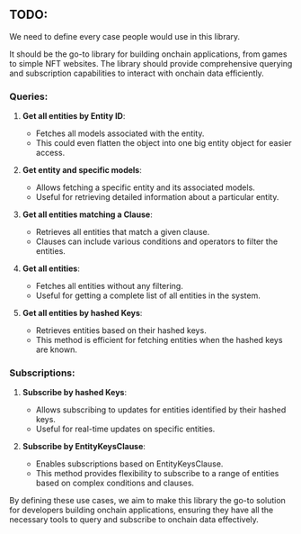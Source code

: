 ## TODO:

We need to define every case people would use in this library.

It should be the go-to library for building onchain applications, from games to simple NFT websites. The library should provide comprehensive querying and subscription capabilities to interact with onchain data efficiently.

### Queries:

1. **Get all entities by Entity ID**:

    - Fetches all models associated with the entity.
    - This could even flatten the object into one big entity object for easier access.

2. **Get entity and specific models**:

    - Allows fetching a specific entity and its associated models.
    - Useful for retrieving detailed information about a particular entity.

3. **Get all entities matching a Clause**:

    - Retrieves all entities that match a given clause.
    - Clauses can include various conditions and operators to filter the entities.

4. **Get all entities**:

    - Fetches all entities without any filtering.
    - Useful for getting a complete list of all entities in the system.

5. **Get all entities by hashed Keys**:
    - Retrieves entities based on their hashed keys.
    - This method is efficient for fetching entities when the hashed keys are known.

### Subscriptions:

1. **Subscribe by hashed Keys**:

    - Allows subscribing to updates for entities identified by their hashed keys.
    - Useful for real-time updates on specific entities.

2. **Subscribe by EntityKeysClause**:
    - Enables subscriptions based on EntityKeysClause.
    - This method provides flexibility to subscribe to a range of entities based on complex conditions and clauses.

By defining these use cases, we aim to make this library the go-to solution for developers building onchain applications, ensuring they have all the necessary tools to query and subscribe to onchain data effectively.
